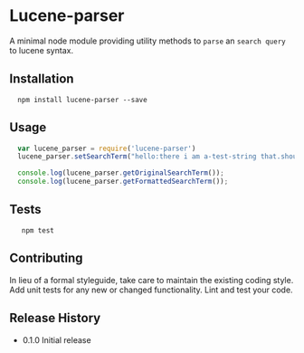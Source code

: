 Lucene-parser
=========

A minimal node module providing utility methods to `parse` an `search query` to lucene syntax.

## Installation

```shell
  npm install lucene-parser --save
```

## Usage

```js
  var lucene_parser = require('lucene-parser')
  lucene_parser.setSearchTerm("hello:there i am a-test-string that.should.become lucne_firendly");

  console.log(lucene_parser.getOriginalSearchTerm());
  console.log(lucene_parser.getFormattedSearchTerm());
```

## Tests

```shell
   npm test
```

## Contributing

In lieu of a formal styleguide, take care to maintain the existing coding style.
Add unit tests for any new or changed functionality. Lint and test your code.

## Release History

* 0.1.0 Initial release
